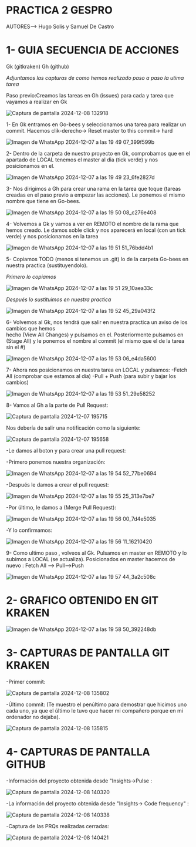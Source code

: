 # PRACTICA 2 GESPRO

AUTORES--> Hugo Solis y Samuel De Castro

# 1- GUIA SECUENCIA DE ACCIONES

Gk (gitkraken)
Gh (github)

*Adjuntamos las capturas de como hemos realizado paso a paso la utima tarea*

Paso previo:Creamos las tareas en Gh (issues) para cada y tarea que vayamos a realizar en Gk

![Captura de pantalla 2024-12-08 132918](https://github.com/user-attachments/assets/3f04ce42-2968-460a-8ec2-2f8d9ab75197)


1- En Gk entramos en Go-bees y seleccionamos una tarea para realizar un commit.
   Hacemos clik-derecho-> Reset master to this commit-> hard
  

![Imagen de WhatsApp 2024-12-07 a las 19 49 07_399f599b](https://github.com/user-attachments/assets/a49fda2c-ad4d-47d4-b835-a4b5799aae7b)


2- Dentro de la carpeta de nuestro proyecto en Gk, comprobamos que en el apartado de LOCAL tenemos el master al dia (tick verde) y nos posicionamos en el.


![Imagen de WhatsApp 2024-12-07 a las 19 49 23_6fe2827d](https://github.com/user-attachments/assets/41108f0f-2b14-4ce1-b1bd-b02871ea161b)


3- Nos dirigimos a Gh para crear una rama en la tarea que toque (tareas creadas en el paso previo a empezar las acciones). Le ponemos el mismo nombre que tiene en Go-bees.


![Imagen de WhatsApp 2024-12-07 a las 19 50 08_c276e408](https://github.com/user-attachments/assets/8d14b2bd-7c2d-4d42-b5ae-c3e119720245)


4- Volvemos a Gk y vamos a ver en REMOTO el nombre de la rama que hemos creado. 
  Le damos soble click y nos aparecerá en local (con un tick verde) y
  nos posicionamos en la tarea


![Imagen de WhatsApp 2024-12-07 a las 19 51 51_76bdd4b1](https://github.com/user-attachments/assets/93be37f0-5968-44e6-972d-2dfd9b90e00f)


5- Copiamos TODO (menos si tenemos un .git) lo de la carpeta Go-bees en nuestra practica (sustituyendolo).

*Primero lo copiamos*

![Imagen de WhatsApp 2024-12-07 a las 19 51 29_10aea33c](https://github.com/user-attachments/assets/58f9ccd8-8369-4474-951a-76c4494dbf59)

*Después lo sustituimos en nuestra practica*

![Imagen de WhatsApp 2024-12-07 a las 19 52 45_29a043f2](https://github.com/user-attachments/assets/1317b6f9-3478-41f2-9238-fb2d94925c63)


6- Volvemos al Gk, nos tendrá que salir en nuestra practica un aviso de los cambios que hemos  
   hecho (View All Changes) y pulsamos en el. 
   Posteriormente pulsamos en (Stage All) y le ponemos el nombre al commit (el mismo que el de 
   la tarea sin el #)

   ![Imagen de WhatsApp 2024-12-07 a las 19 53 06_e4da5600](https://github.com/user-attachments/assets/67b7f27b-e804-4722-96c3-2416fa59482a)


7- Ahora nos posicionamos en nuestra tarea en LOCAL y pulsamos:
   -Fetch All (comprobar que estamos al dia)
   -Pull + Push (para subir y bajar los cambios)


   ![Imagen de WhatsApp 2024-12-07 a las 19 53 51_29e58252](https://github.com/user-attachments/assets/1ac6b9c3-f9fb-4672-b43d-3acbb656d951)



8- Vamos al Gh a la parte de Pull Request: 

![Captura de pantalla 2024-12-07 195715](https://github.com/user-attachments/assets/c7926d14-a3ef-41e6-ad76-9074f5b3d5b6)

Nos debería de salir una notificación como la siguiente: 

![Captura de pantalla 2024-12-07 195658](https://github.com/user-attachments/assets/00e2124f-7e79-41ec-9770-7c54f41567a2)

-Le damos al boton y para crear una pull request:

  -Primero ponemos nuestra organización:
  
![Imagen de WhatsApp 2024-12-07 a las 19 54 52_77be0694](https://github.com/user-attachments/assets/e267b37d-d227-4abf-83e7-3f16137c734a)


  -Después le damos a crear el pull request:
  
![Imagen de WhatsApp 2024-12-07 a las 19 55 25_313e7be7](https://github.com/user-attachments/assets/88ce0c22-9219-4761-b1be-3e5cffe3daa4)


  -Por último, le damos a (Merge Pull Request):

![Imagen de WhatsApp 2024-12-07 a las 19 56 00_7d4e5035](https://github.com/user-attachments/assets/ec048ab1-37e5-400d-b53d-d71d272537f9)

-Y lo confirmamos: 

![Imagen de WhatsApp 2024-12-07 a las 19 56 11_16210420](https://github.com/user-attachments/assets/64d82ca1-b06d-4685-a06b-dfa0562e7258)

9- Como ultimo paso , volveos al Gk. 
  Pulsamos en master en REMOTO y lo subimos a LOCAL (se actualiza).
  Posicionados en master hacemos de nuevo : Fetch All --> Pull-->Push

  
![Imagen de WhatsApp 2024-12-07 a las 19 57 44_3a2c508c](https://github.com/user-attachments/assets/f93ffd14-000a-45ea-8db6-d7599f51628f)




# 2- GRAFICO OBTENIDO EN GIT KRAKEN


![Imagen de WhatsApp 2024-12-07 a las 19 58 50_392248db](https://github.com/user-attachments/assets/b1ebf459-afca-43b6-b579-dd41ecea188e)


# 3- CAPTURAS DE PANTALLA GIT KRAKEN

-Primer commit:

![Captura de pantalla 2024-12-08 135802](https://github.com/user-attachments/assets/ddbc3b98-c447-4c6d-a62d-9ff2c1e22e4e)



-Último commit: (Te muestro el penúltimo para demostrar que hicimos uno cada uno, ya que el último le tuvo que hacer mi compañero porque en mi ordenador no dejaba). 


![Captura de pantalla 2024-12-08 135815](https://github.com/user-attachments/assets/aa458c5d-4344-4c10-abeb-7fc3979150fb)



# 4- CAPTURAS DE PANTALLA GITHUB


-Información del proyecto obtenida desde "Insights→Pulse : 


![Captura de pantalla 2024-12-08 140320](https://github.com/user-attachments/assets/f33763e1-974f-4885-9eb1-84b0b952ef66)


-La información del proyecto obtenida desde "Insights→ Code frequency" : 


![Captura de pantalla 2024-12-08 140338](https://github.com/user-attachments/assets/40374b4d-a9f7-435a-9397-661836ade758)


-Captura de las PRQs realizadas cerradas: 


![Captura de pantalla 2024-12-08 140421](https://github.com/user-attachments/assets/539f26f3-e2b0-4bc4-a449-b0a222613010)









